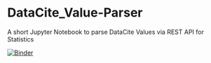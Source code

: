 # DataCite_Value-Parser
A short Jupyter Notebook to parse DataCite Values via REST API for Statistics

[![Binder](https://mybinder.org/badge_logo.svg)](https://mybinder.org/v2/gh/yvgrossmann/DataCite_Value-Parser/MPG)

